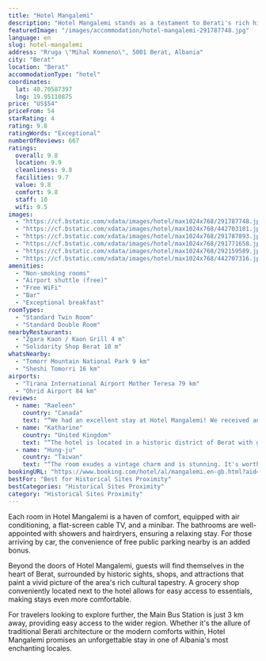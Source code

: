 ```yaml
---
title: "Hotel Mangalemi"
description: "Hotel Mangalemi stands as a testament to Berati's rich history, seamlessly blending the remnants of Turkish mansions with the charm of the historic Mangalem Quarter."
featuredImage: "/images/accommodation/hotel-mangalemi-291787748.jpg"
language: en
slug: hotel-mangalemi
address: "Rruga \"Mihal Komneno\", 5001 Berat, Albania"
city: "Berat"
location: "Berat"
accommodationType: "hotel"
coordinates:
  lat: 40.70587397
  lng: 19.95110875
price: "US$54"
priceFrom: 54
starRating: 4
rating: 9.8
ratingWords: "Exceptional"
numberOfReviews: 667
ratings:
  overall: 9.8
  location: 9.9
  cleanliness: 9.8
  facilities: 9.7
  value: 9.8
  comfort: 9.8
  staff: 10
  wifi: 9.5
images:
  - "https://cf.bstatic.com/xdata/images/hotel/max1024x768/291787748.jpg?k=4c51eb3ab531b1cdb2f5819ead4af25c665c5227ebbbd8c938450190d908aa06&o=&hp=1"
  - "https://cf.bstatic.com/xdata/images/hotel/max1024x768/442703101.jpg?k=df0ab00dbda1dbc85d58ad767f4dd207431168f2104836210c3b1a764692fdfa&o=&hp=1"
  - "https://cf.bstatic.com/xdata/images/hotel/max1024x768/291787893.jpg?k=9fd0fc9de2db9464fad22f3d87f1126b46e608f3b00e5a222b9ce2c322b80bb7&o=&hp=1"
  - "https://cf.bstatic.com/xdata/images/hotel/max1024x768/291771658.jpg?k=a4e2f99e61dbeeb9c14a51a8c3c6036fe36f6977ccc9140001e339b7e4f6928a&o=&hp=1"
  - "https://cf.bstatic.com/xdata/images/hotel/max1024x768/292159589.jpg?k=1532e1da7e8cd130b6fb218fac2b988423f16bba83e3520daa5e29c37abed5eb&o=&hp=1"
  - "https://cf.bstatic.com/xdata/images/hotel/max1024x768/442707316.jpg?k=29442b86ad344a4fd2e0d9ddcfdea8b6929a285a2b12e6ffc74d8b0a1954d178&o=&hp=1"
amenities:
  - "Non-smoking rooms"
  - "Airport shuttle (free)"
  - "Free WiFi"
  - "Bar"
  - "Exceptional breakfast"
roomTypes:
  - "Standard Twin Room"
  - "Standard Double Room"
nearbyRestaurants:
  - "Zgara Kaon / Kaon Grill 4 m"
  - "Solidarity Shop Berat 10 m"
whatsNearby:
  - "Tomorr Mountain National Park 9 km"
  - "Sheshi Tomorri 16 km"
airports:
  - "Tirana International Airport Mother Teresa 79 km"
  - "Ohrid Airport 84 km"
reviews:
  - name: "Raeleen"
    country: "Canada"
    text: "“We had an excellent stay at Hotel Mangalemi! We received an extremely warm welcome by the staff who helped us find parking for our car, carried our bags to our rooms, gave us a welcome drink, and made the entire check-in process a breeze. Our...”"
  - name: "Katharine"
    country: "United Kingdom"
    text: "“The hotel is located in a historic district of Berat with great views of the old town. The staff were very welcoming. We really appreciated getting a welcome coffee made for us! The room was beautiful and had a nice balcony looking over the...”"
  - name: "Hung-ju"
    country: "Taiwan"
    text: "“The room exudes a vintage charm and is stunning. It's worth mentioning that the staff is incredibly welcoming and friendly. They not only answered our questions but also ensured we had a great time without being overly talkative. On the flip side,...”"
bookingURL: "https://www.booking.com/hotel/al/mangalemi.en-gb.html?aid=8035640"
bestFor: "Best for Historical Sites Proximity"
bestCategories: "Historical Sites Proximity"
category: "Historical Sites Proximity"
---
```


Each room in Hotel Mangalemi is a haven of comfort, equipped with air conditioning, a flat-screen cable TV, and a minibar. The bathrooms are well-appointed with showers and hairdryers, ensuring a relaxing stay. For those arriving by car, the convenience of free public parking nearby is an added bonus.

Beyond the doors of Hotel Mangalemi, guests will find themselves in the heart of Berat, surrounded by historic sights, shops, and attractions that paint a vivid picture of the area's rich cultural tapestry. A grocery shop conveniently located next to the hotel allows for easy access to essentials, making stays even more comfortable.

For travelers looking to explore further, the Main Bus Station is just 3 km away, providing easy access to the wider region. Whether it's the allure of traditional Berati architecture or the modern comforts within, Hotel Mangalemi promises an unforgettable stay in one of Albania's most enchanting locales.